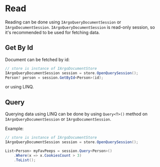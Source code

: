 # Read

Reading can be done using `IArgoQueryDocumentSession` or `IArgoDocumentSession`.
`IArgoQueryDocumentSession` is read-only session, so it's recommended to be used for
fetching data.

## Get By Id

Document can be fetched by id:

```csharp
// store is instance of IArgoDocumentStore
IArgoQueryDocumentSession session = store.OpenQuerySession();
Person? person = session.GetById<Person>(id);
```

or using LINQ.

## Query

Querying data using LINQ can be done by using `Query<T>()` method on 
`IArgoQueryDocumentSession` or `IArgoDocumentSession`.

Example:

```csharp
// store is instance of IArgoDocumentStore
IArgoQueryDocumentSession session = store.OpenQuerySession();

List<Person> myFavPeeps = session.Query<Person>()
    .Where(x => x.CookiesCount > 3)
    .ToList();
```